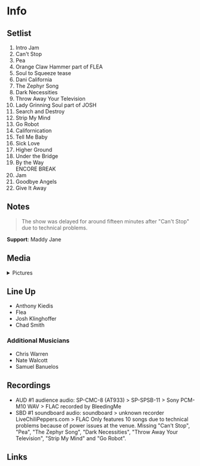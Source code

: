 # Info

## Setlist

1. Intro Jam
2. Can't Stop
3. Pea
4. Orange Claw Hammer part of FLEA
5. Soul to Squeeze tease
6. Dani California
7. The Zephyr Song
8. Dark Necessities
9. Throw Away Your Television
10. Lady Grinning Soul part of JOSH
11. Search and Destroy
12. Strip My Mind
13. Go Robot
14. Californication
15. Tell Me Baby
16. Sick Love
17. Higher Ground
18. Under the Bridge
19. By the Way
<br> ENCORE BREAK
20. Jam
21. Goodbye Angels
22. Give It Away

## Notes

> The show was delayed for around fifteen minutes after "Can't Stop" due to technical problems.

**Support**: Maddy Jane

## Media 

<details>
  <summary>Pictures</summary>
  <!--<img alt="Setlist" title="Setlist" src="_.jpg" height="200" />-->
</details>

## Line Up

* Anthony Kiedis
* Flea
* Josh Klinghoffer
* Chad Smith

### Additional Musicians

* Chris Warren  
* Nate Walcott  
* Samuel Banuelos

## Recordings

* AUD #1 audience audio: SP-CMC-8 (AT933) > SP-SPSB-11 > Sony PCM-M10 WAV > FLAC recorded by BleedingMe  
* SBD #1 soundboard audio: soundboard > unknown recorder LiveChiliPeppers.com > FLAC Only features 10 songs due to technical problems because of power issues at the venue. Missing "Can't Stop", "Pea", "The Zephyr Song", "Dark Necessities", "Throw Away Your Television", "Strip My Mind" and "Go Robot".

## Links
